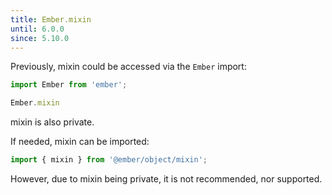 ```yaml
---
title: Ember.mixin
until: 6.0.0
since: 5.10.0
---
```



Previously, mixin could be accessed via the `Ember` import:
```js
import Ember from 'ember';

Ember.mixin
```
mixin is also private.

 If needed, mixin can be imported:
```js
import { mixin } from '@ember/object/mixin';
```

However, due to mixin being private, it is not recommended, nor supported.
